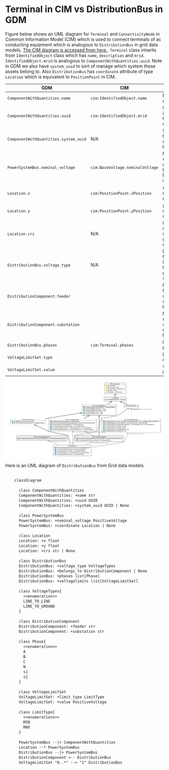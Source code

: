 # Terminal in CIM vs DistributionBus in GDM

Figure below shows an UML diagram for `Terminal` and `ConnectivityNode` in Common Information Model (CIM) which is used to connect terminals of 
ac conducting equipment which is analogous to `DistributionBus` in grid data models. [The CIM diagram is accessed from here.](https://ontology.tno.nl/IEC_CIM/cim_Terminal.html). `Terminal` class inherits from `IdentifiedObject` class which has `name`, `description` and `mrid`. `IdentifiedObject.mrid` is analogous to `ComponentWithQuantities.uuid`. Note in GDM we also have `system_uuid` to sort of manage which system these assets belong to. Also `DistributionBus` has `coordinate` attribute of type `Location` which is equivalent to `PositionPoint` in CIM. 


| GDM | CIM | Note |
|-----|-----|------|
|`ComponentWithQuantities.name`| `cim:IdentifiedObject.name`| Both of them are string. |
| `ComponentWithQuantities.uuid` | `cim:IdentifiedObject.mrid` | Unique identifier for the component. |
| `ComponentWithQuantities.system_uuid` | N/A | System UUID to which this component belongs to. |
| `PowerSystemBus.nominal_voltage` | `cim:BaseVoltage.nominalVoltage` | Note nominal voltage is unit aware but BaseVoltage is not. |
| `Location.x` | `cim:PositionPoint.xPosition` | x coordinate of the component. |
| `Location.y` | `cim:PositionPoint.yPosition` | y coordinate of the component |
| `Location.crs` | N/A | Coordinate reference system for geo coordinates. |
| `DistributionBus.voltage_type` | N/A | Differentiates from line to line voltage to line to ground voltage |
| `DistributionComponent.feeder` |  | Name of the feeder to which this component belong to|
| `DistributionComponent.substation` |  | Name of the substation to which this component belongs to. |
| `DistributionBus.phases` | `cim:Terminal.phases`| List of phases.| 
| `VoltageLimitSet.type` | | Limit type min or max |
| `VoltageLimitSet.value` | | Value for limit. |

![Connectivity Node](./cim-connectivity-node.PNG)

Here is an UML diagram of `DistributionBus` from Grid data models.

```{mermaid}

    classDiagram

      class ComponentWithQuantities
      ComponentWithQuantities: +name str 
      ComponentWithQuantities: +uuid UUID
      ComponentWithQuantities: +system_uuid UUID | None

      class PowerSystemBus
      PowerSystemBus: +nominal_voltage PositiveVoltage
      PowerSystemBus: +coordinate Location | None

      class Location
      Location: +x float
      Location: +y float 
      Location: +crs str | None

      class DistributionBus
      DistributionBus: +voltage_type VoltageTypes
      DistributionBus: +belongs_to DistributionComponent | None 
      DistributionBus: +phases list[Phase]
      DistributionBus: +voltagelimits list[VoltageLimitSet]

      class VoltageTypes{
        <<enumeration>>
        LINE_TO_LINE
        LINE_TO_GROUND
      }

      class DistributionComponent
      DistributionComponent: +feeder str
      DistributionComponent: +substation str

      class Phase{
        <<enumeration>>
        A
        B
        C
        N
        s1
        s2
      }

      class VoltageLimitSet
      VoltageLimitSet: +limit_type LimitType
      VoltageLimitSet: +value PositiveVoltage

      class LimitType{
        <<enumerations>>
        MIN
        MAX
      }

      PowerSystemBus --|> ComponentWithQuantities
      Location --* PowerSystemBus
      DistributionBus --|> PowerSystemBus
      DistributionComponent <-- DistributionBus
      VoltageLimitSet "0..*" --> "1" DistributionBus
```

